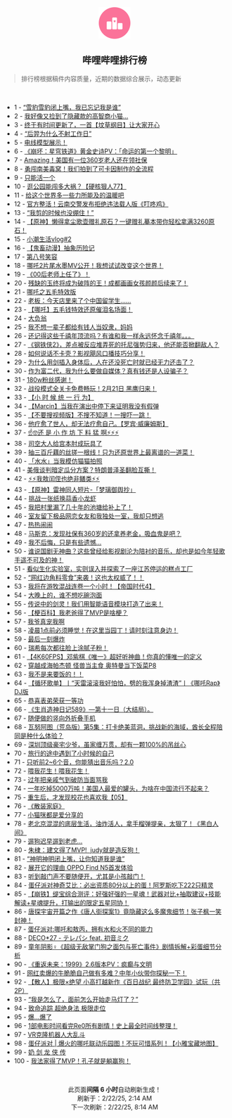 <div align="center">
    <img src="./assets/icon_rank.png" alt="logo" />
    <h2>哔哩哔哩排行榜</h>
</div>

> 排行榜根据稿件内容质量，近期的数据综合展示，动态更新

<br />

<ul><li><span>1 - <a href=https://www.bilibili.com/BV1VRABehEzm target=_blank>“雪豹雪豹闭上嘴，我已忘记我是谁”</a></span></li><li><span>2 - <a href=https://www.bilibili.com/BV15zAae7EpL target=_blank>我好像又捡到了隐藏款的高智商小猫…</a></span></li><li><span>3 - <a href=https://www.bilibili.com/BV1FPA6e5Edw target=_blank>终于有时间更新了，一首【坟草纲目】让大家开心</a></span></li><li><span>4 - <a href=https://www.bilibili.com/BV1RvAzeAEa2 target=_blank>“后羿为什么不射工作日”</a></span></li><li><span>5 - <a href=https://www.bilibili.com/BV14hAkeYE9V target=_blank>电线模型展示！</a></span></li><li><span>6 - <a href=https://www.bilibili.com/BV1sZAnevEsh target=_blank>《崩坏：星穹铁道》黄金史诗PV：「命运的第一个黎明」</a></span></li><li><span>7 - <a href=https://www.bilibili.com/BV18WA6e8Eaj target=_blank>Amazing！美国有一位360岁老人还在领社保</a></span></li><li><span>8 - <a href=https://www.bilibili.com/BV1MjAoegEK5 target=_blank>勇闯南美毒窝！我们拍到了可卡因制作的全流程</a></span></li><li><span>9 - <a href=https://www.bilibili.com/BV1JjAWecEy3 target=_blank>只能活一个</a></span></li><li><span>10 - <a href=https://www.bilibili.com/BV1dkApeWEi3 target=_blank>逛公园能闯多大祸？【硬核狠人77】</a></span></li><li><span>11 - <a href=https://www.bilibili.com/BV1zUAheHEAZ target=_blank>给这个世界多一些力所能及的温暖吧</a></span></li><li><span>12 - <a href=https://www.bilibili.com/BV1s9AEe8EsU target=_blank>官方整活！云南交警发布拒绝违法载人版《叮咚鸡》</a></span></li><li><span>13 - <a href=https://www.bilibili.com/BV1cdwQe5EBU target=_blank>“我剪的时候也没绷住！”</a></span></li><li><span>14 - <a href=https://www.bilibili.com/BV1tdAaeiEMS target=_blank>【原神】懒得拿尘歌壶赠礼原石？一键赠礼摹本带你轻松拿满3260原石！</a></span></li><li><span>15 - <a href=https://www.bilibili.com/BV1xiAHezERY target=_blank>小潮生活vlog#2</a></span></li><li><span>16 - <a href=https://www.bilibili.com/BV1uywdeMEMY target=_blank>【鬼畜动漫】抽象历险记</a></span></li><li><span>17 - <a href=https://www.bilibili.com/BV1uSAae6E2e target=_blank>第八号笑容</a></span></li><li><span>18 - <a href=https://www.bilibili.com/BV1WtAie3EDb target=_blank>哪吒2片尾水墨MV公开！我想试试改变这个世界！</a></span></li><li><span>19 - <a href=https://www.bilibili.com/BV1VsAWeREt4 target=_blank>《00后老师上任了》！</a></span></li><li><span>20 - <a href=https://www.bilibili.com/BV1oYAneQEsN target=_blank>残缺的玉终将成为破阵的王！成都画画女孩颜颜后续来了！</a></span></li><li><span>21 - <a href=https://www.bilibili.com/BV13tAYeyE9t target=_blank>哪吒之五毛特效版</a></span></li><li><span>22 - <a href=https://www.bilibili.com/BV1siA6eHECj target=_blank>老板：今天店里来了个中国留学生……</a></span></li><li><span>23 - <a href=https://www.bilibili.com/BV15vAzePEBL target=_blank>【哪吒】五毛钱特效还原催泪名场面！</a></span></li><li><span>24 - <a href=https://www.bilibili.com/BV1fSAheDEqn target=_blank>大负翁</a></span></li><li><span>25 - <a href=https://www.bilibili.com/BV1RvAzeAEP9 target=_blank>我不想一辈子都给有钱人当奴隶，妈妈</a></span></li><li><span>26 - <a href=https://www.bilibili.com/BV1hbAHe5EYP target=_blank>还记得这些千禧年顶流吗？有谁和我一样永远怀念千禧年。。。</a></span></li><li><span>27 - <a href=https://www.bilibili.com/BV1m9AneMEPa target=_blank>《钢铁侠2》，差点被反应堆弄死的托尼强势归来，他还能否掀翻敌人？</a></span></li><li><span>28 - <a href=https://www.bilibili.com/BV1qDAbeGETw target=_blank>如何说话不卡壳？影视飓风口播技巧分享！</a></span></li><li><span>29 - <a href=https://www.bilibili.com/BV1xYA6eWE7m target=_blank>为什么用剑插入身体后，人在还没死亡时就已经无力还击了？</a></span></li><li><span>30 - <a href=https://www.bilibili.com/BV1C9AqeGELa target=_blank>作为富二代，我为什么要做自媒体？真有钱还是人设骗子？</a></span></li><li><span>31 - <a href=https://www.bilibili.com/BV12iAYeME4r target=_blank>180w粉丝感谢！</a></span></li><li><span>32 - <a href=https://www.bilibili.com/BV1asAkeqEUT target=_blank>战役模式全关卡免费畅玩！2月21日&nbsp;黑鹰归来！</a></span></li><li><span>33 - <a href=https://www.bilibili.com/BV1pnAae8Ekw target=_blank>【小&nbsp;时&nbsp;候&nbsp;统&nbsp;一&nbsp;行&nbsp;为】</a></span></li><li><span>34 - <a href=https://www.bilibili.com/BV1tKwdeNEEV target=_blank>【Marcin】当我在演出中停下来证明我没有假弹</a></span></li><li><span>35 - <a href=https://www.bilibili.com/BV19jA6eNEkx target=_blank>【不要搜视频版】不搜不知道！一搜吓一跳！</a></span></li><li><span>36 - <a href=https://www.bilibili.com/BV182AaekEZ5 target=_blank>他疗愈了世人，却无法疗愈自己。【罗宾·威廉姆斯】</a></span></li><li><span>37 - <a href=https://www.bilibili.com/BV1fGAceeEVg target=_blank>☝🤓还&nbsp;是&nbsp;小&nbsp;作&nbsp;坊&nbsp;下&nbsp;料&nbsp;猛&nbsp;啊⚡⚡⚡</a></span></li><li><span>38 - <a href=https://www.bilibili.com/BV1DzAze8Ew1 target=_blank>司空大人给宫本肘成玩具了</a></span></li><li><span>39 - <a href=https://www.bilibili.com/BV1U4A6etEhd target=_blank>抽三百斤藕的丝搓一根线！只为还原世界上最离谱的一道菜！</a></span></li><li><span>40 - <a href=https://www.bilibili.com/BV1DWAheBE2p target=_blank>「水水」当我模仿猫猫拍照</a></span></li><li><span>41 - <a href=https://www.bilibili.com/BV1tQAnezEVT target=_blank>美俄谈判暗定瓜分方案？特朗普泽圣翻脸互撕！</a></span></li><li><span>42 - <a href=https://www.bilibili.com/BV15QABeYEdP target=_blank>⚡⚡我敖闰侄也绝非鳝类⚡⚡</a></span></li><li><span>43 - <a href=https://www.bilibili.com/BV1KzAWeLEDJ target=_blank>【原神】雷神同人短片-「梦璃御舆抄」</a></span></li><li><span>44 - <a href=https://www.bilibili.com/BV1TDA8ewEHQ target=_blank>挑战一张纸换蒜香小龙虾</a></span></li><li><span>45 - <a href=https://www.bilibili.com/BV1j7AHeQErB target=_blank>我把村里漏了几十年的池塘给补上了！</a></span></li><li><span>46 - <a href=https://www.bilibili.com/BV1yRAzeJEFy target=_blank>室友留下极品网恋女友和我独处一室，我却只想逃</a></span></li><li><span>47 - <a href=https://www.bilibili.com/BV1zwA6eyEoa target=_blank>热热闹闹</a></span></li><li><span>48 - <a href=https://www.bilibili.com/BV1XvAzeAEVN target=_blank>马斯克：发现社保有360岁的还拿养老金，吸血鬼是吧？</a></span></li><li><span>49 - <a href=https://www.bilibili.com/BV1YyAne5E7x target=_blank>我不后悔，只是有些遗憾...</a></span></li><li><span>50 - <a href=https://www.bilibili.com/BV1U8AheeEQP target=_blank>谁说国剧无神曲？这些曾经给影视剧沦为陪衬的音乐，却也是如今年轻歌手遥不可及的神！</a></span></li><li><span>51 - <a href=https://www.bilibili.com/BV17xwdenEkE target=_blank>看似生化实验室，实则误入并探索了一座江苏停运的糕点工厂</a></span></li><li><span>52 - <a href=https://www.bilibili.com/BV1vLAkeCE4i target=_blank>“网红边角料零食”来袭！这也太权威了！！</a></span></li><li><span>53 - <a href=https://www.bilibili.com/BV1qNA6ekESv target=_blank>我将在游牧混战连卷一个小时！【帝国时代4】</a></span></li><li><span>54 - <a href=https://www.bilibili.com/BV1ntAaeREBX target=_blank>大晚上的，谁不想吃碗泡面</a></span></li><li><span>55 - <a href=https://www.bilibili.com/BV17jAHepEGW target=_blank>传说中的剑灵！我们用智能语音模块打造了出来！</a></span></li><li><span>56 - <a href=https://www.bilibili.com/BV1WHAaefEps target=_blank>【梗百科】我老爸得了MVP是啥梗？</a></span></li><li><span>57 - <a href=https://www.bilibili.com/BV1EbA8ejEap target=_blank>我爷真宠我啊</a></span></li><li><span>58 - <a href=https://www.bilibili.com/BV1pdAjenEXu target=_blank>凌晨1点前必须睡觉！在这里当园丁！请时刻注意身边！</a></span></li><li><span>59 - <a href=https://www.bilibili.com/BV1dcwDewE4b target=_blank>最后一刻爆炸</a></span></li><li><span>60 - <a href=https://www.bilibili.com/BV1pAAHewELL target=_blank>瑞希每次都往脸上涂腻子粉！</a></span></li><li><span>61 - <a href=https://www.bilibili.com/BV1oTA6e3ERA target=_blank>【4K60FPS】邓紫棋《唯一》超好听神曲！你真的懂唯⼀的定义</a></span></li><li><span>62 - <a href=https://www.bilibili.com/BV132AaekEi2 target=_blank>穿越成海帕杰顿&nbsp;怪兽当主食&nbsp;奥特曼当下饭菜P8</a></span></li><li><span>63 - <a href=https://www.bilibili.com/BV1J4AaexESn target=_blank>我不是来要饭的！！</a></span></li><li><span>64 - <a href=https://www.bilibili.com/BV1ofAYepEk1 target=_blank>【循环歌单】丨“天雷滚滚我好怕怕，劈的我浑身掉渣渣”丨《哪吒Rap》DJ版</a></span></li><li><span>65 - <a href=https://www.bilibili.com/BV1CMfJYLEw1 target=_blank>恭喜表弟荣获一等功</a></span></li><li><span>66 - <a href=https://www.bilibili.com/BV1NCAWekE9j target=_blank>《生肖造神日记589》—第十一日（大结局）。</a></span></li><li><span>67 - <a href=https://www.bilibili.com/BV15dAMeEEQj target=_blank>随便做的竖向外折叠手机</a></span></li><li><span>68 - <a href=https://www.bilibili.com/BV1fHw9eLEdu target=_blank>瓦努阿图（荒岛版）第5集：打卡绝美蓝洞，挑战新的海域，酋长全程陪同是种什么体验？</a></span></li><li><span>69 - <a href=https://www.bilibili.com/BV1NGATefEv9 target=_blank>深圳顶级豪宅少爷，虽家缠万贯，却有一颗100%的吊丝心</a></span></li><li><span>70 - <a href=https://www.bilibili.com/BV14EAeezExX target=_blank>旅行的途中遇到了小时候的自己</a></span></li><li><span>71 - <a href=https://www.bilibili.com/BV1FKK7esERV target=_blank>只听前2~6个音，你能猜出音乐吗？2.0</a></span></li><li><span>72 - <a href=https://www.bilibili.com/BV1gvwQeZEHN target=_blank>喂我花生！喂我花生！</a></span></li><li><span>73 - <a href=https://www.bilibili.com/BV1t2Aje4E6Z target=_blank>过年把亲戚气到破防当面骂我</a></span></li><li><span>74 - <a href=https://www.bilibili.com/BV1igA6euEN6 target=_blank>一年吃掉5000万吨！美国人最爱的罐头，为啥在中国流行不起来？</a></span></li><li><span>75 - <a href=https://www.bilibili.com/BV1ZYAneQEDG target=_blank>重生后，才发现校花也喜欢我【05】</a></span></li><li><span>76 - <a href=https://www.bilibili.com/BV1pbAie6EnW target=_blank>《散装家庭》</a></span></li><li><span>77 - <a href=https://www.bilibili.com/BV1awAaekEU1 target=_blank>小猫咪都是爱分享的</a></span></li><li><span>78 - <a href=https://www.bilibili.com/BV1hmAneGEGe target=_blank>老北京混混的底层生活，油炸活人，拿手榴弹提亲，太狠了！《黑白人间》</a></span></li><li><span>79 - <a href=https://www.bilibili.com/BV1TXAaeBEJo target=_blank>遛狗迟早遛到老虎...</a></span></li><li><span>80 - <a href=https://www.bilibili.com/BV1odAHeREMN target=_blank>朱棣：建文得了MVP!&nbsp;&nbsp;judy就是造反狗！</a></span></li><li><span>81 - <a href=https://www.bilibili.com/BV1rnAje5EHk target=_blank>“神明神明闭上嘴，让你知道我是谁”</a></span></li><li><span>82 - <a href=https://www.bilibili.com/BV1tBAHeME53 target=_blank>展开它的理由&nbsp;OPPO&nbsp;Find&nbsp;N5首发体验</a></span></li><li><span>83 - <a href=https://www.bilibili.com/BV1crAJetERW target=_blank>听到敲门声不要随便开，尤其是小孩敲门！</a></span></li><li><span>84 - <a href=https://www.bilibili.com/BV1Z6ALerEoF target=_blank>蛋仔派对神奇艾比：必出资质80分以上的蛋！阿罗斯吃下222只精灵</a></span></li><li><span>85 - <a href=https://www.bilibili.com/BV1HaAieBEsf target=_blank>【崩铁】缇宝综合测评：好强好强的一星魂！武器对比+抽取建议+技能解读+星魂提升，打输出的限定五星同协！</a></span></li><li><span>86 - <a href=https://www.bilibili.com/BV1zyAbejE5i target=_blank>唐探宇宙开篇之作《唐人街探案1》竟隐藏这么多魔鬼细节！张子枫一笑封神！</a></span></li><li><span>87 - <a href=https://www.bilibili.com/BV19WAYejEpv target=_blank>蛋仔派对:哪吒和敖丙，拥有水和火不同的能力</a></span></li><li><span>88 - <a href=https://www.bilibili.com/BV1cZw9eDERz target=_blank>DECO*27&nbsp;-&nbsp;テレパシ&nbsp;feat.&nbsp;初音ミク</a></span></li><li><span>89 - <a href=https://www.bilibili.com/BV1HJA8epECT target=_blank>童年阴影♀《超级无敌掌门狗之面包与死亡事件》剧情拆解+彩蛋细节分析</a></span></li><li><span>90 - <a href=https://www.bilibili.com/BV1ZhNdeoEH2 target=_blank>《重返未来：1999》2.6版本PV：疯癫与文明</a></span></li><li><span>91 - <a href=https://www.bilibili.com/BV1odAYesEiG target=_blank>网红卖爆的牛脆脆自己做有多难？中年小伙带你探秘一下！</a></span></li><li><span>92 - <a href=https://www.bilibili.com/BV12jAneYEWy target=_blank>【散人】极限×绝望&nbsp;小高打越新作《百日战纪&nbsp;最终防卫学园》试玩（共2P）</a></span></li><li><span>93 - <a href=https://www.bilibili.com/BV12qAce7ECi target=_blank>“我是怎么了，面前怎么开始走马灯了？”</a></span></li><li><span>94 - <a href=https://www.bilibili.com/BV1PqAJecETN target=_blank>致命追踪&nbsp;超绝身法&nbsp;极限走位</a></span></li><li><span>95 - <a href=https://www.bilibili.com/BV1JkA6e7Efa target=_blank>爆…爆了</a></span></li><li><span>96 - <a href=https://www.bilibili.com/BV1iLAkeCEy1 target=_blank>1部电影时间看完Re0所有剧情！史上最全时间线整理！</a></span></li><li><span>97 - <a href=https://www.bilibili.com/BV1UTAnezEkj target=_blank>VR克隆机器人大乱斗</a></span></li><li><span>98 - <a href=https://www.bilibili.com/BV1ncwReUEAM target=_blank>蛋仔派对&nbsp;|&nbsp;爆火的哪吒联动乐园图！不玩可惜系列！【小雅宝藏地图】</a></span></li><li><span>99 - <a href=https://www.bilibili.com/BV1WjA8esEoY target=_blank>奶&nbsp;剑&nbsp;龙&nbsp;侠&nbsp;传</a></span></li><li><span>100 - <a href=https://www.bilibili.com/BV1ZuAkemE9e target=_blank>我法家得了MVP！孔子就是躺赢狗！</a></span></li></ul>

<br />

<p align=center>此页面<strong>间隔 6 小时</strong>自动刷新生成！<br>刷新于：2/22/25, 2:14 AM<br>下一次刷新：2/22/25, 8:14 AM</p>
